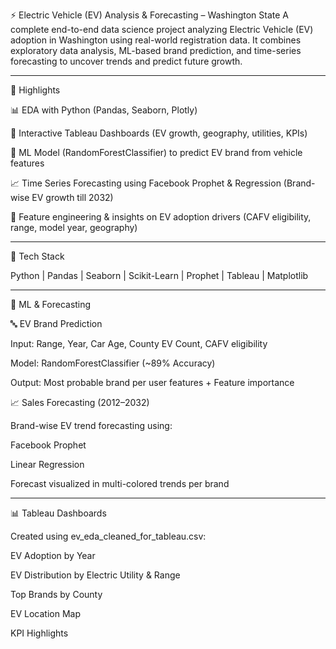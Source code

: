 ⚡ Electric Vehicle (EV) Analysis & Forecasting – Washington State
A complete end-to-end data science project analyzing Electric Vehicle (EV) adoption in Washington using real-world registration data. It combines exploratory data analysis, ML-based brand prediction, and time-series forecasting to uncover trends and predict future growth.


---

🚀 Highlights

📊 EDA with Python (Pandas, Seaborn, Plotly)

📌 Interactive Tableau Dashboards (EV growth, geography, utilities, KPIs)

🤖 ML Model (RandomForestClassifier) to predict EV brand from vehicle features

📈 Time Series Forecasting using Facebook Prophet & Regression (Brand-wise EV growth till 2032)

🧠 Feature engineering & insights on EV adoption drivers (CAFV eligibility, range, model year, geography)



---

🧪 Tech Stack

Python | Pandas | Seaborn | Scikit-Learn | Prophet | Tableau | Matplotlib


---

🧠 ML & Forecasting

🔤 EV Brand Prediction

Input: Range, Year, Car Age, County EV Count, CAFV eligibility

Model: RandomForestClassifier (~89% Accuracy)

Output: Most probable brand per user features + Feature importance


📈 Sales Forecasting (2012–2032)

Brand-wise EV trend forecasting using:

Facebook Prophet

Linear Regression


Forecast visualized in multi-colored trends per brand



---

📊 Tableau Dashboards

Created using ev_eda_cleaned_for_tableau.csv:

EV Adoption by Year

EV Distribution by Electric Utility & Range

Top Brands by County

EV Location Map

KPI Highlights

